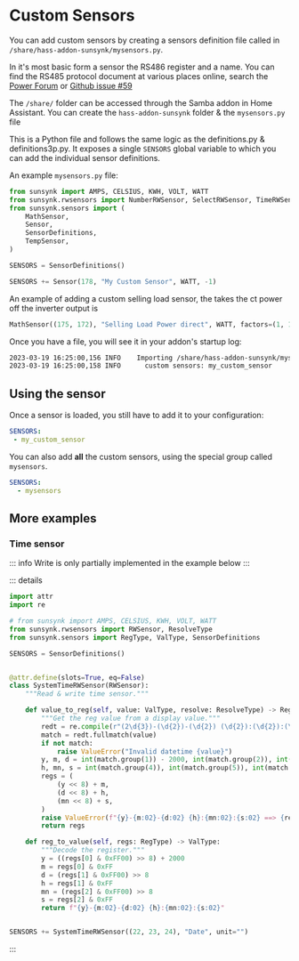 # Custom Sensors

You can add custom sensors by creating a sensors definition file called in `/share/hass-addon-sunsynk/mysensors.py`.

In it's most basic form a sensor the RS486 register and a name. You can find the RS485 protocol document at various places online, search the [Power Forum](https://www.powerforum.co.za) or [Github issue #59](https://github.com/kellerza/sunsynk/issues/59)

The `/share/` folder can be accessed through the Samba addon in Home Assistant. You can create the `hass-addon-sunsynk` folder & the `mysensors.py` file

This is a Python file and follows the same logic as the definitions.py & definitions3p.py. It exposes a single `SENSORS` global variable to which you can add the individual sensor definitions.

An example `mysensors.py` file:

```python
from sunsynk import AMPS, CELSIUS, KWH, VOLT, WATT
from sunsynk.rwsensors import NumberRWSensor, SelectRWSensor, TimeRWSensor
from sunsynk.sensors import (
    MathSensor,
    Sensor,
    SensorDefinitions,
    TempSensor,
)

SENSORS = SensorDefinitions()

SENSORS += Sensor(178, "My Custom Sensor", WATT, -1)
```

An example of adding a custom selling load sensor, the takes the ct power off the inverter output is

```python
MathSensor((175, 172), "Selling Load Power direct", WATT, factors=(1, 1)),
```

Once you have a file, you will see it in your addon's startup log:

```txt
2023-03-19 16:25:00,156 INFO    Importing /share/hass-addon-sunsynk/mysensors.py...
2023-03-19 16:25:00,158 INFO      custom sensors: my_custom_sensor
```

## Using the sensor

Once a sensor is loaded, you still have to add it to your configuration:

```yaml
SENSORS:
 - my_custom_sensor
```

You can also add **all** the custom sensors, using the special group called `mysensors`.

```yaml
SENSORS:
  - mysensors
```

## More examples

### Time sensor

::: info
Write is only partially implemented in the example below
:::

::: details

```python
import attr
import re

# from sunsynk import AMPS, CELSIUS, KWH, VOLT, WATT
from sunsynk.rwsensors import RWSensor, ResolveType
from sunsynk.sensors import RegType, ValType, SensorDefinitions

SENSORS = SensorDefinitions()


@attr.define(slots=True, eq=False)
class SystemTimeRWSensor(RWSensor):
    """Read & write time sensor."""

    def value_to_reg(self, value: ValType, resolve: ResolveType) -> RegType:
        """Get the reg value from a display value."""
        redt = re.compile(r"(2\d{3})-(\d{2})-(\d{2}) (\d{2}):(\d{2}):(\d{2})")
        match = redt.fullmatch(value)
        if not match:
            raise ValueError("Invalid datetime {value}")
        y, m, d = int(match.group(1)) - 2000, int(match.group(2)), int(match.group(3))
        h, mn, s = int(match.group(4)), int(match.group(5)), int(match.group(6))
        regs = (
            (y << 8) + m,
            (d << 8) + h,
            (mn << 8) + s,
        )
        raise ValueError(f"{y}-{m:02}-{d:02} {h}:{mn:02}:{s:02} ==> {regs}")
        return regs

    def reg_to_value(self, regs: RegType) -> ValType:
        """Decode the register."""
        y = ((regs[0] & 0xFF00) >> 8) + 2000
        m = regs[0] & 0xFF
        d = (regs[1] & 0xFF00) >> 8
        h = regs[1] & 0xFF
        mn = (regs[2] & 0xFF00) >> 8
        s = regs[2] & 0xFF
        return f"{y}-{m:02}-{d:02} {h}:{mn:02}:{s:02}"


SENSORS += SystemTimeRWSensor((22, 23, 24), "Date", unit="")
```

:::
